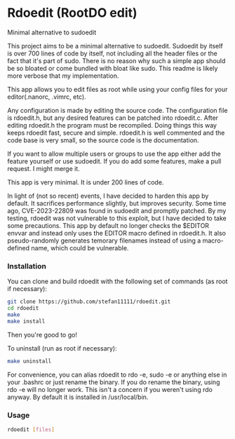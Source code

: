# Rdoedit (RootDO edit) 
Minimal alternative to sudoedit

This project aims to be a minimal alternative to sudoedit.
Sudoedit by itself is over 700 lines of code by itself, not including all the header files or the fact that it's part of sudo.
There is no reason why such a simple app should be so bloated or come bundled with bloat like sudo.
This readme is likely more verbose that my implementation. 

This app allows you to edit files as root while using your config files for your editor(.nanorc, .vimrc, etc).

Any configuration is made by editing the source code.
The configuration file is rdoedit.h, but any desired features can be patched into rdoedit.c.
After editing rdoedit.h the program must be recompiled.
Doing things this way keeps rdoedit fast, secure and simple.
rdoedit.h is well commented and the code base is very small, so the source code is the documentation.

If you want to allow multiple users or groups to use the app either add the feature yourself or use sudoedit.
If you do add some features, make a pull request. I might merge it.

This app is very minimal. It is under 200 lines of code.

In light of (not so recent) events, I have decided to harden this app by default.
It sacrifices performance slightly, but improves security.
Some time ago, CVE-2023-22809 was found in sudoedit and promptly patched.
By my testing, rdoedit was not vulnerable to this exploit, but I have decided to take some precautions.
This app by default no longer checks the $EDITOR envvar and instead only uses the EDITOR macro defined in rdoedit.h.
It also pseudo-randomly generates temorary filenames instead of using a macro-defined name, which could be vulnerable.

### Installation

You can clone and build rdoedit with the following set of commands (as root if necessary):

```sh
git clone https://github.com/stefan11111/rdoedit.git
cd rdoedit
make
make install
```

Then you're good to go!

To uninstall (run as root if necessary):
```sh
make uninstall
```

For convenience, you can alias rdoedit to rdo -e, sudo -e or anything else in your .bashrc or just rename the binary.
If you do rename the binary, using rdo -e will no longer work.
This isn't a concern if you weren't using rdo anyway.
By default it is installed in /usr/local/bin.

### Usage

```sh
rdoedit [files]
```
